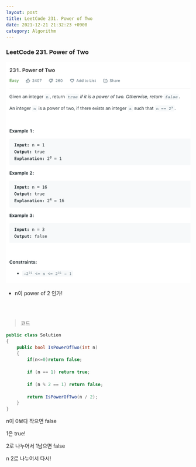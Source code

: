 ```yaml
---
layout: post
title: LeetCode 231. Power of Two
date: 2021-12-21 21:32:23 +0900
category: Algorithm
---
```

### LeetCode 231. Power of Two

![](/assets/img/leetcode/231.png)

- n이 power of 2 인가!

<br><br>

>코드

```c#
public class Solution
{
    public bool IsPowerOfTwo(int n)
    {   
        if(n<=0)return false;

        if (n == 1) return true;

        if (n % 2 == 1) return false;

        return IsPowerOfTwo(n / 2);
    }
}
```

n이 0보다 작으면 false

1은 true!

2로 나누어서 1남으면 false

n 2로 나누어서 다시!